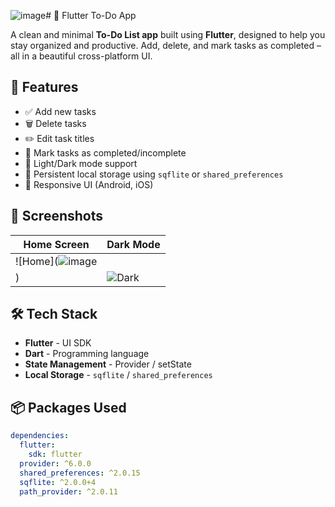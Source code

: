 ![image](https://github.com/user-attachments/assets/073ab39d-7e22-4eca-bfe0-3482dde40857)# 📝 Flutter To-Do App

A clean and minimal **To-Do List app** built using **Flutter**, designed to help you stay organized and productive. Add, delete, and mark tasks as completed – all in a beautiful cross-platform UI.

## 🚀 Features

- ✅ Add new tasks
- 🗑️ Delete tasks
- ✏️ Edit task titles
- 📌 Mark tasks as completed/incomplete
- 🌙 Light/Dark mode support
- 💾 Persistent local storage using `sqflite` or `shared_preferences`
- 📱 Responsive UI (Android, iOS)

## 📸 Screenshots

| Home Screen | Dark Mode |
|------------|------------|
| ![Home](![image](https://github.com/user-attachments/assets/f9ea9e3c-5919-4068-9ec6-d62e8b020183)
) | ![Dark](screenshots/dark.png) |

## 🛠️ Tech Stack

- **Flutter** - UI SDK
- **Dart** - Programming language
- **State Management** - Provider  / setState
- **Local Storage** - `sqflite`  / `shared_preferences`

## 📦 Packages Used

```yaml
dependencies:
  flutter:
    sdk: flutter
  provider: ^6.0.0
  shared_preferences: ^2.0.15
  sqflite: ^2.0.0+4
  path_provider: ^2.0.11
